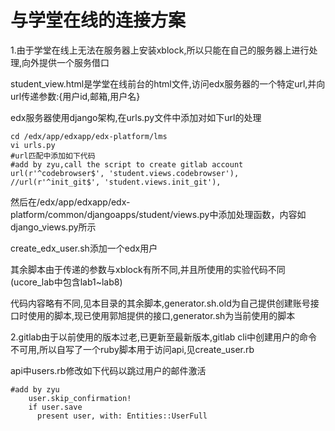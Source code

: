 与学堂在线的连接方案
======

1.由于学堂在线上无法在服务器上安装xblock,所以只能在自己的服务器上进行处理,向外提供一个服务借口

student_view.html是学堂在线前台的html文件,访问edx服务器的一个特定url,并向url传递参数:{用户id,邮箱,用户名}

edx服务器使用django架构,在urls.py文件中添加对如下url的处理

    cd /edx/app/edxapp/edx-platform/lms
    vi urls.py
    #url匹配中添加如下代码
    #add by zyu,call the script to create gitlab account
    url(r'^codebrowser$', 'student.views.codebrowser'),
    //url(r'^init_git$', 'student.views.init_git'),
    
然后在/edx/app/edxapp/edx-platform/common/djangoapps/student/views.py中添加处理函数，内容如django_views.py所示

create_edx_user.sh添加一个edx用户

其余脚本由于传递的参数与xblock有所不同,并且所使用的实验代码不同(ucore_lab中包含lab1~lab8)

代码内容略有不同,见本目录的其余脚本,generator.sh.old为自己提供创建账号接口时使用的脚本,现已使用郭旭提供的接口,generator.sh为当前使用的脚本

2.gitlab由于以前使用的版本过老,已更新至最新版本,gitlab cli中创建用户的命令不可用,所以自写了一个ruby脚本用于访问api,见create_user.rb


api中users.rb修改如下代码以跳过用户的邮件激活

    #add by zyu
        user.skip_confirmation!
        if user.save
          present user, with: Entities::UserFull
